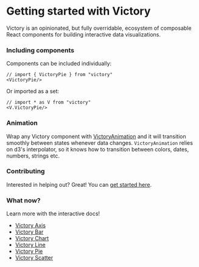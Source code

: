 # Getting started with Victory

Victory is an opinionated, but fully overridable, ecosystem of composable React components for building interactive data visualizations.

### Including components

Components can be included individually:

```playground
// import { VictoryPie } from "victory"
<VictoryPie/>
```

Or imported as a set:
```playground
// import * as V from "victory"
<V.VictoryPie/>
```
### Animation
Wrap any Victory component with [VictoryAnimation](https://github.com/FormidableLabs/victory-animation) and it will transition smoothly between states whenever data changes. `VictoryAnimation` relies on d3's interpolator, so it knows how to transition between colors, dates, numbers, strings etc.

### Contributing
Interested in helping out? Great! You can [get started here](https://github.com/FormidableLabs/victory/blob/master/CONTRIBUTING.md).

### What now?

Learn more with the interactive docs!
* [Victory Axis](https://formidablelabs.github.io/victory-axis)
* [Victory Bar](https://formidablelabs.github.io/victory-bar)
* [Victory Chart](https://formidablelabs.github.io/victory-chart)
* [Victory Line](https://formidablelabs.github.io/victory-line)
* [Victory Pie](https://formidablelabs.github.io/victory-pie)
* [Victory Scatter](https://formidablelabs.github.io/victory-scatter)
